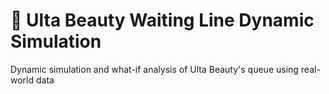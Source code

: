# 🧴 Ulta Beauty Waiting Line Dynamic Simulation
Dynamic simulation and what-if analysis of Ulta Beauty's queue using real-world data
